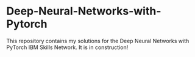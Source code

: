 # Deep-Neural-Networks-with-Pytorch
This repository contains my solutions for the Deep Neural Networks with PyTorch
IBM Skills Network. 
It is in construction!

